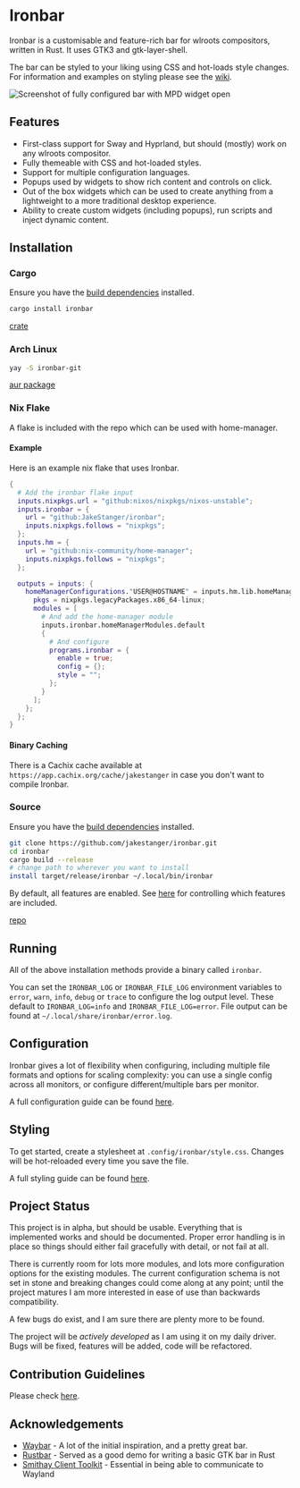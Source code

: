 # Ironbar

Ironbar is a customisable and feature-rich bar for wlroots compositors, written in Rust.
It uses GTK3 and gtk-layer-shell.

The bar can be styled to your liking using CSS and hot-loads style changes.
For information and examples on styling please see the [wiki](https://github.com/JakeStanger/ironbar/wiki).

![Screenshot of fully configured bar with MPD widget open](https://f.jstanger.dev/github/ironbar/bar.png?raw)

## Features

- First-class support for Sway and Hyprland, but should (mostly) work on any wlroots compositor.
- Fully themeable with CSS and hot-loaded styles. 
- Support for multiple configuration languages.
- Popups used by widgets to show rich content and controls on click.
- Out of the box widgets which can be used to create anything from a lightweight to a more traditional desktop experience.
- Ability to create custom widgets (including popups), run scripts and inject dynamic content. 

## Installation

### Cargo

Ensure you have the [build dependencies](https://github.com/JakeStanger/ironbar/wiki/compiling#Build-requirements) installed.

```sh
cargo install ironbar
```

[crate](https://crates.io/crates/ironbar)

### Arch Linux

```sh
yay -S ironbar-git
```

[aur package](https://aur.archlinux.org/packages/ironbar-git)

### Nix Flake

A flake is included with the repo which can be used with home-manager.

#### Example

Here is an example nix flake that uses Ironbar.

```nix
{
  # Add the ironbar flake input
  inputs.nixpkgs.url = "github:nixos/nixpkgs/nixos-unstable";
  inputs.ironbar = {
    url = "github:JakeStanger/ironbar";
    inputs.nixpkgs.follows = "nixpkgs";
  };
  inputs.hm = {
    url = "github:nix-community/home-manager";
    inputs.nixpkgs.follows = "nixpkgs";
  };

  outputs = inputs: {
    homeManagerConfigurations."USER@HOSTNAME" = inputs.hm.lib.homeManagerConfiguration {
      pkgs = nixpkgs.legacyPackages.x86_64-linux;
      modules = [
        # And add the home-manager module
        inputs.ironbar.homeManagerModules.default
        {
          # And configure
          programs.ironbar = {
            enable = true;
            config = {};
            style = "";
          };
        }
      ];
    };
  };
}
```

#### Binary Caching

There is a Cachix cache available at `https://app.cachix.org/cache/jakestanger`
in case you don't want to compile Ironbar.

### Source

Ensure you have the [build dependencies](https://github.com/JakeStanger/ironbar/wiki/compiling#Build-requirements) installed.

```sh
git clone https://github.com/jakestanger/ironbar.git
cd ironbar
cargo build --release
# change path to wherever you want to install
install target/release/ironbar ~/.local/bin/ironbar
```

By default, all features are enabled. 
See [here](https://github.com/JakeStanger/ironbar/wiki/compiling#features) for controlling which features are included.

[repo](https://github.com/jakestanger/ironbar)

## Running

All of the above installation methods provide a binary called `ironbar`.

You can set the `IRONBAR_LOG` or `IRONBAR_FILE_LOG` environment variables to 
`error`, `warn`, `info`, `debug` or `trace` to configure the log output level.
These default to `IRONBAR_LOG=info` and `IRONBAR_FILE_LOG=error`.
File output can be found at `~/.local/share/ironbar/error.log`.

## Configuration

Ironbar gives a lot of flexibility when configuring, including multiple file formats
and options for scaling complexity: you can use a single config across all monitors,
or configure different/multiple bars per monitor.

A full configuration guide can be found [here](https://github.com/JakeStanger/ironbar/wiki/configuration-guide).

## Styling

To get started, create a stylesheet at `.config/ironbar/style.css`. Changes will be hot-reloaded every time you save the
file.

A full styling guide can be found [here](https://github.com/JakeStanger/ironbar/wiki/styling-guide).

## Project Status

This project is in alpha, but should be usable.
Everything that is implemented works and should be documented.
Proper error handling is in place so things should either fail gracefully with detail, or not fail at all.

There is currently room for lots more modules, and lots more configuration options for the existing modules.
The current configuration schema is not set in stone and breaking changes could come along at any point;
until the project matures I am more interested in ease of use than backwards compatibility.

A few bugs do exist, and I am sure there are plenty more to be found.

The project will be *actively developed* as I am using it on my daily driver.
Bugs will be fixed, features will be added, code will be refactored.

## Contribution Guidelines

Please check [here](https://github.com/JakeStanger/ironbar/blob/master/CONTRIBUTING.md).

## Acknowledgements

- [Waybar](https://github.com/Alexays/Waybar) - A lot of the initial inspiration, and a pretty great bar.
- [Rustbar](https://github.com/zeroeightysix/rustbar) - Served as a good demo for writing a basic GTK bar in Rust
- [Smithay Client Toolkit](https://github.com/Smithay/client-toolkit) - Essential in being able to communicate to Wayland
